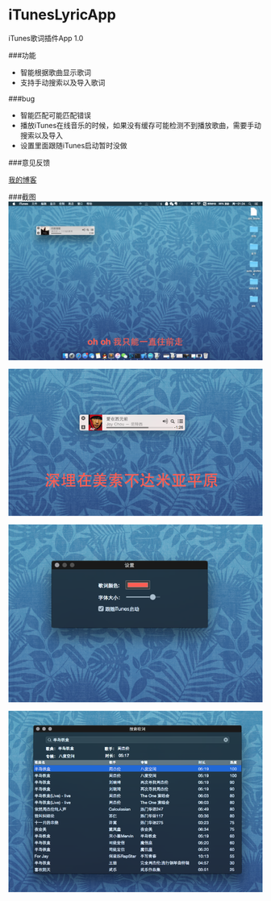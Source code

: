 # iTunesLyricApp
iTunes歌词插件App 1.0



###功能

* 智能根据歌曲显示歌词
* 支持手动搜索以及导入歌词

###bug

* 智能匹配可能匹配错误
* 播放iTunes在线音乐的时候，如果没有缓存可能检测不到播放歌曲，需要手动搜索以及导入
* 设置里面跟随iTunes启动暂时没做

###意见反馈

[我的博客](penny.li)


###截图
![4](Snapshoot/4.png)

![1](Snapshoot/1.png)

![1](Snapshoot/2.png)

![1](Snapshoot/3.png)





